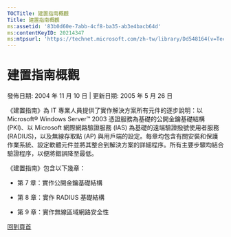 ```yaml
---
TOCTitle: 建置指南概觀
Title: 建置指南概觀
ms:assetid: '83b0d60e-7abb-4cf8-ba35-ab3e4bacb64d'
ms:contentKeyID: 20214347
ms:mtpsurl: 'https://technet.microsoft.com/zh-tw/library/Dd548164(v=TechNet.10)'
---
```


建置指南概觀
============

發佈日期: 2004 年 11 月 10 日 | 更新日期: 2005 年 5 月 26 日

《建置指南》為 IT 專業人員提供了實作解決方案所有元件的逐步說明：以 Microsoft® Windows Server™ 2003 憑證服務為基礎的公開金鑰基礎結構 (PKI)、以 Microsoft 網際網路驗證服務 (IAS) 為基礎的遠端驗證撥號使用者服務 (RADIUS)，以及無線存取點 (AP) 與用戶端的設定。每章均包含有關安裝和保護作業系統、設定軟體元件並將其整合到解決方案的詳細程序。所有主要步驟均結合驗證程序，以便將錯誤降至最低。

《建置指南》包含以下幾章：

-   第 7 章：實作公開金鑰基礎結構

-   第 8 章：實作 RADIUS 基礎結構

-   第 9 章：實作無線區域網路安全性

[](#mainsection)[回到頁首](#mainsection)
